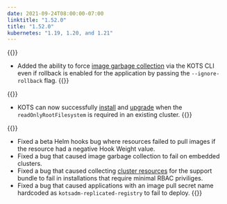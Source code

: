 ```yaml
---
date: 2021-09-24T08:00:00-07:00
linktitle: "1.52.0"
title: "1.52.0"
kubernetes: "1.19, 1.20, and 1.21"
---
```


{{<features>}}
 * Added the ability to force [image garbage collection](/kots-cli/admin-console/garbage-collect-images/) via the KOTS CLI even if rollback is enabled for the application by passing the `--ignore-rollback` flag.
{{</features>}}

{{<changes>}}
 * KOTS can now successfully [install](/kots-cli/install/) and [upgrade](/kots-cli/admin-console/upgrade/) when the `readOnlyRootFilesystem` is required in an existing cluster.
{{</changes>}}

{{<fixes>}}
 * Fixed a beta Helm hooks bug where resources failed to pull images if the resource had a negative Hook Weight value.
 * Fixed a bug that caused image garbage collection to fail on embedded clusters.
 * Fixed a bug that caused collecting [cluster resources](https://troubleshoot.sh/docs/collect/cluster-resources/) for the support bundle to fail in installations that require minimal RBAC priviliges.
 * Fixed a bug that caused applications with an image pull secret name hardcoded as `kotsadm-replicated-registry` to fail to deploy.
{{</fixes>}}
